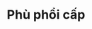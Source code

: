 ---
layout: post
title: "Phù phổi cấp"
tags: cardiology
categories: chuyende
img: ppc.jpg
notnumbering: 1
---